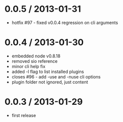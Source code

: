 
0.0.5 / 2013-01-31
==================

  * hotfix #97 - fixed v0.0.4 regression on cli arguments

0.0.4 / 2013-01-30
==================

  * embedded node v0.8.18
  * removed sio reference
  * minor cli help fix
  * added -l flag to list installed plugins
  * closes #96 - add -use and -nuse cli options
  * plugin folder not ignored, just content

0.0.3 / 2013-01-29
==================

  * first release